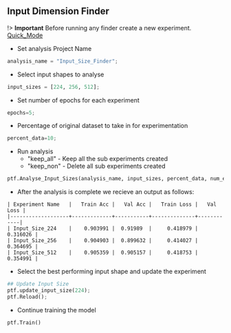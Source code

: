 ## Input Dimension Finder

!> **Important** Before running any finder create a new experiment. [Quick_Mode](quick_mode/quickmode_gluon.md)

- Set analysis Project Name
```python
analysis_name = "Input_Size_Finder";
```

- Select input shapes to analyse
```python    
input_sizes = [224, 256, 512];
```

- Set number of epochs for each experiment
```python
epochs=5;
```

- Percentage of original dataset to take in for experimentation
```python
percent_data=10;
```

- Run analysis
    - "keep_all" - Keep all the sub experiments created
    - "keep_non" - Delete all sub experiments created
```python
ptf.Analyse_Input_Sizes(analysis_name, input_sizes, percent_data, num_epochs=epochs, state="keep_none"); 
```

- After the analysis is complete we recieve an output as follows:

```
| Experiment Name   |   Train Acc |   Val Acc |   Train Loss |   Val Loss |
|-------------------+-------------+-----------+--------------+------------|
| Input_Size_224    |    0.903991 |  0.91989  |     0.418979 |   0.316026 |
| Input_Size_256    |    0.904903 |  0.899632 |     0.414027 |   0.364695 |
| Input_Size_512    |    0.905359 |  0.905157 |     0.418753 |   0.354991 |
```

- Select the best performing input shape and update the experiment

```python
## Update Input Size
ptf.update_input_size(224);
ptf.Reload();
```

- Continue training the model
```python
ptf.Train()
```